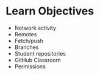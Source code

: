 # Learn Objectives

* Network activity
* Remotes
* Fetch/push
* Branches
* Student repositories
* GitHub Classroom
* Permissions
